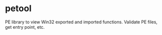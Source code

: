 # petool
PE library to view Win32 exported and imported functions. Validate PE files, get entry point, etc. 
